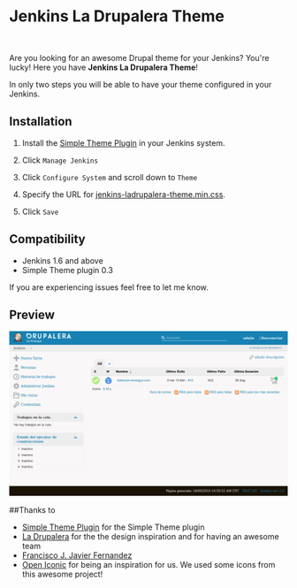 # Jenkins La Drupalera Theme

<img src="http://jenkins.io/images/logo_128.png" alt="" />
<img src="http://www.ladrupalera.com/sites/all/themes/da_vinci/images/home/misc/img_drupal_base_soluciones.png" alt="" height="128" />

Are you looking for an awesome Drupal theme for your Jenkins? You're lucky! Here you have **Jenkins La Drupalera Theme**!

In only two steps you will be able to have your theme configured in your Jenkins.

## Installation 

1. Install the [Simple Theme Plugin][jenkins-simple-theme] in your Jenkins system.

1. Click `Manage Jenkins`

1. Click `Configure System` and scroll down to `Theme`

1. Specify the URL for [jenkins-ladrupalera-theme.min.css][jenkins-simple-theme-min]. 

1. Click `Save`

## Compatibility
- Jenkins 1.6 and above
- Simple Theme plugin 0.3

If you are experiencing issues feel free to let me know.

## Preview

<img src="src/img/LaDrupaleraLook%26Feel.png" />

##Thanks to
- [Simple Theme Plugin][jenkins-simple-theme] for the Simple Theme plugin
- [La Drupalera][la-drupalera] for the the design inspiration and for having an awesome team
- [Francisco J. Javier Fernandez][jfernandez89]
- [Open Iconic][open-iconic] for being an inspiration for us. We used some icons from this awesome project!


[jenkins-simple-theme]: https://wiki.jenkins-ci.org/display/JENKINS/Simple+Theme+Plugin
[jenkins-simple-theme-min]: https://cdn.rawgit.com/agomezmoron/jenkins-simple-theme-ladrupalera/master/dist/css/jenkins-ladrupalera-theme.min.css
[la-drupalera]: http://www.ladrupalera.com/
[jfernandez89]: https://github.com/jfernandez89
[open-iconic]: https://github.com/iconic/open-iconic
